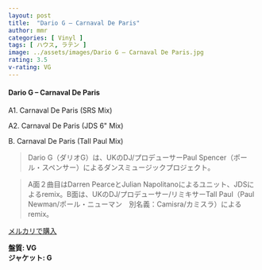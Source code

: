 ```yaml
---
layout: post
title:  "Dario G – Carnaval De Paris"
author: mmr
categories: [ Vinyl ]
tags: [ ハウス, ラテン ]
image: ../assets/images/Dario G – Carnaval De Paris.jpg
rating: 3.5
v-rating: VG
---
```


#### Dario G – Carnaval De Paris

A1. Carnaval De Paris (SRS Mix)

A2. Carnaval De Paris (JDS 6" Mix)

B. Carnaval De Paris (Tall Paul Mix)

> Dario G（ダリオG）は、UKのDJ/プロデューサーPaul Spencer（ポール・スペンサー）によるダンスミュージックプロジェクト。

> A面２曲目はDarren PearceとJulian Napolitanoによるユニット、JDSによるremix。B面は、UKのDJ/プロデューサー/リミキサーTall Paul（Paul Newman/ポール・ニューマン　別名義：Camisra/カミスラ）によるremix。

[メルカリで購入](https://jp.mercari.com/item/m16971968929)

<div class="mt-4 mb-4 d-flex align-items-center">
<strong class="mr-1">盤質: VG</strong>
</div>
<div class="mt-4 mb-4 d-flex align-items-center">
<strong class="mr-1">ジャケット: G</strong>
</div>
